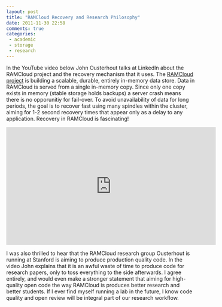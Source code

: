 ```yaml
---
layout: post
title: "RAMCloud Recovery and Research Philosophy"
date: 2011-11-30 22:58
comments: true
categories: 
 - academic
 - storage
 - research
---
```


[rc]: https://ramcloud.stanford.edu/wiki/display/ramcloud/Home

In the YouTube video below John Ousterhout talks at LinkedIn about the
RAMCloud project and the recovery mechanism that it uses. The
[RAMCloud project][rc] is building a scalable, durable, entirely in-memory data store.
Data in RAMCloud is served from a single in-memory copy. Since only one copy
exists in memory (stable storage holds backups) a server crash means there is
no opporunitiy for fail-over. To avoid unavailability of data for long
periods, the goal is to recover fast using many spindles within the cluster,
aiming for 1-2 second recovery times that appear only as a delay to any
application.  Recovery in RAMCloud is fascinating!

<iframe width="560" height="315"
src="http://www.youtube.com/embed/lcUvU3b5co8" frameborder="0"
allowfullscreen></iframe>

I was also thrilled to hear that the RAMCloud research group Ousterhout is
running at Stanford is aiming to produce production quality code. In the video
John explains that it is an awful waste of time to produce code for research
papers, only to toss everything to the side afterwards. I agree entirely, and
would even make a stronger statement that aiming for high-quality open code
the way RAMCloud is produces better research and better students. If I ever
find myself running a lab in the future, I know code quality and open review
will be integral part of our research workflow.
